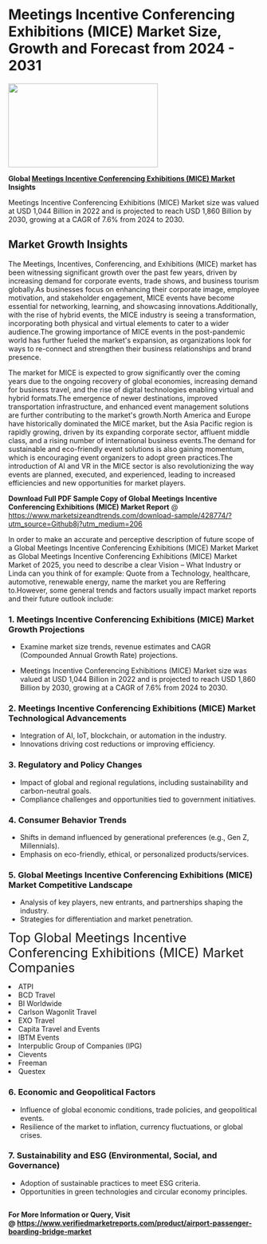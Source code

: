 <H1>Meetings Incentive Conferencing Exhibitions (MICE) Market Size, Growth and Forecast from 2024 - 2031</H1><img class="aligncenter size-medium wp-image-584254" src="https://thirdeyenews.in/wp-content/uploads/2024/09/Global-Market-Research-300x168.jpeg" alt="" width="300" height="168" /><p><strong>Global&nbsp;<a href="https://www.marketsizeandtrends.com/download-sample/428774/?utm_source=Github8j?utm_medium=206">Meetings Incentive Conferencing Exhibitions (MICE) Market</a> Insights</strong></p><p>Meetings Incentive Conferencing Exhibitions (MICE) Market size was valued at USD 1,044 Billion in 2022 and is projected to reach USD 1,860 Billion by 2030, growing at a CAGR of 7.6% from 2024 to 2030.</p><p><h2>Market Growth Insights</h2> <p>The Meetings, Incentives, Conferencing, and Exhibitions (MICE) market has been witnessing significant growth over the past few years, driven by increasing demand for corporate events, trade shows, and business tourism globally.As businesses focus on enhancing their corporate image, employee motivation, and stakeholder engagement, MICE events have become essential for networking, learning, and showcasing innovations.Additionally, with the rise of hybrid events, the MICE industry is seeing a transformation, incorporating both physical and virtual elements to cater to a wider audience.The growing importance of MICE events in the post-pandemic world has further fueled the market's expansion, as organizations look for ways to re-connect and strengthen their business relationships and brand presence.</p> <p>The market for MICE is expected to grow significantly over the coming years due to the ongoing recovery of global economies, increasing demand for business travel, and the rise of digital technologies enabling virtual and hybrid formats.The emergence of newer destinations, improved transportation infrastructure, and enhanced event management solutions are further contributing to the market's growth.North America and Europe have historically dominated the MICE market, but the Asia Pacific region is rapidly growing, driven by its expanding corporate sector, affluent middle class, and a rising number of international business events.The demand for sustainable and eco-friendly event solutions is also gaining momentum, which is encouraging event organizers to adopt green practices.The introduction of AI and VR in the MICE sector is also revolutionizing the way events are planned, executed, and experienced, leading to increased efficiencies and new opportunities for market players.</p> <p><span class=""><strong>Download Full PDF Sample Copy of Global Meetings Incentive Conferencing Exhibitions (MICE) Market Report</strong> @ <a href="https://www.marketsizeandtrends.com/download-sample/428774/?utm_source=Github8j?utm_medium=206" target="_blank">https://www.marketsizeandtrends.com/download-sample/428774/?utm_source=Github8j?utm_medium=206</a></span></p><p>In order to make an accurate and perceptive description of future scope of a Global&nbsp;Meetings Incentive Conferencing Exhibitions (MICE) Market Market as Global&nbsp;Meetings Incentive Conferencing Exhibitions (MICE) Market Market of 2025, you need to describe a clear Vision &ndash; What Industry or Linda can you think of for example: Quote from a Technology, healthcare, automotive, renewable energy, name the market you are Reffering to.However, some general trends and factors usually impact market reports and their future outlook include:</p><h3>1.&nbsp;<strong>Meetings Incentive Conferencing Exhibitions (MICE) Market Growth Projections</strong></h3><ul><li>Examine market size trends, revenue estimates and CAGR (Compounded Annual Growth Rate) projections.</li><li><p>Meetings Incentive Conferencing Exhibitions (MICE) Market size was valued at USD 1,044 Billion in 2022 and is projected to reach USD 1,860 Billion by 2030, growing at a CAGR of 7.6% from 2024 to 2030.</p></li></ul><h3>2.&nbsp;<strong>Meetings Incentive Conferencing Exhibitions (MICE) Market Technological Advancements</strong></h3><ul><li>Integration of AI, IoT, blockchain, or automation in the industry.</li><li>Innovations driving cost reductions or improving efficiency.</li></ul><h3>3.&nbsp;<strong>Regulatory and Policy Changes</strong></h3><ul><li>Impact of global and regional regulations, including sustainability and carbon-neutral goals.</li><li>Compliance challenges and opportunities tied to government initiatives.</li></ul><h3>4.&nbsp;<strong>Consumer Behavior Trends</strong></h3><ul><li>Shifts in demand influenced by generational preferences (e.g., Gen Z, Millennials).</li><li>Emphasis on eco-friendly, ethical, or personalized products/services.</li></ul><h3>5.&nbsp;<strong>Global Meetings Incentive Conferencing Exhibitions (MICE) Market Competitive Landscape</strong></h3><ul><li>Analysis of key players, new entrants, and partnerships shaping the industry.</li><li>Strategies for differentiation and market penetration.</li></ul><p data-pm-slice="1 1 []"><span style="color: inherit; font-family: inherit; font-size: 25px;">Top Global Meetings Incentive Conferencing Exhibitions (MICE) Market Companies</span></p><div class="" data-test-id=""><p><li>ATPI</li><li> BCD Travel</li><li> BI Worldwide</li><li> Carlson Wagonlit Travel</li><li> EXO Travel</li><li> Capita Travel and Events</li><li> IBTM Events</li><li> Interpublic Group of Companies (IPG)</li><li> Cievents</li><li> Freeman</li><li> Questex</li></p></div><h3>6.&nbsp;<strong>Economic and Geopolitical Factors</strong></h3><ul><li>Influence of global economic conditions, trade policies, and geopolitical events.</li><li>Resilience of the market to inflation, currency fluctuations, or global crises.</li></ul><h3>7.&nbsp;<strong>Sustainability and ESG (Environmental, Social, and Governance)</strong></h3><ul><li>Adoption of sustainable practices to meet ESG criteria.</li><li>Opportunities in green technologies and circular economy principles.</li></ul><h2><strong style="font-size: 14px;">For More Information or Query, Visit @&nbsp;</strong><a style="background-color: #ffffff; font-size: 14px;" href="https://www.marketsizeandtrends.com/report/meetings-incentive-conferencing-exhibitions-mice-market/" target="_blank">https://www.verifiedmarketreports.com/product/airport-passenger-boarding-bridge-market</a></h2>